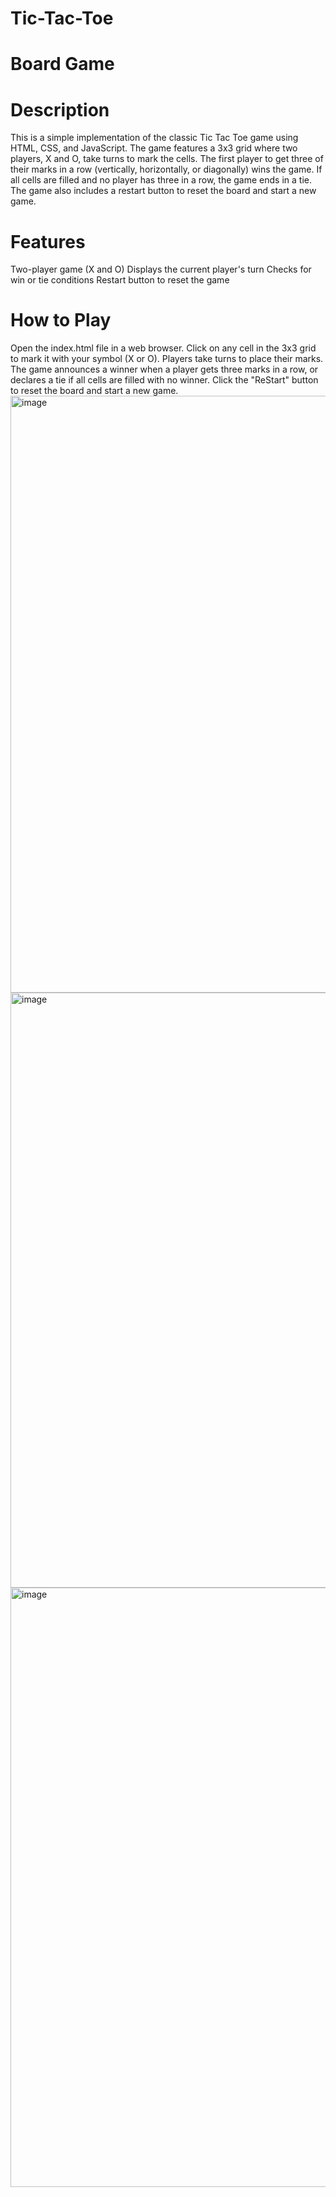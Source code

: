 # Tic-Tac-Toe
# Board Game
# Description
This is a simple implementation of the classic Tic Tac Toe game using HTML, CSS, and JavaScript. The game features a 3x3 grid where two players, X and O, take turns to mark the cells. The first player to get three of their marks in a row (vertically, horizontally, or diagonally) wins the game. If all cells are filled and no player has three in a row, the game ends in a tie. The game also includes a restart button to reset the board and start a new game.

# Features
Two-player game (X and O)
Displays the current player's turn
Checks for win or tie conditions
Restart button to reset the game

# How to Play
Open the index.html file in a web browser.
Click on any cell in the 3x3 grid to mark it with your symbol (X or O).
Players take turns to place their marks.
The game announces a winner when a player gets three marks in a row, or declares a tie if all cells are filled with no winner.
Click the "ReStart" button to reset the board and start a new game.
<img width="955" alt="image" src="https://github.com/user-attachments/assets/c3efff7b-3f69-4fcd-9d55-440196f92b09">
<img width="952" alt="image" src="https://github.com/user-attachments/assets/fa42528a-c6b1-4f11-ba3f-74f2f6763ff0">
<img width="959" alt="image" src="https://github.com/user-attachments/assets/78900b2b-2b93-4b77-a0fb-2d638991b879">


